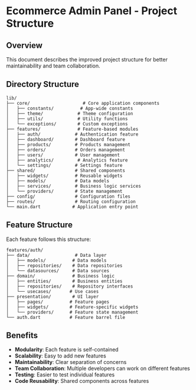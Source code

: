 # Ecommerce Admin Panel - Project Structure

## Overview
This document describes the improved project structure for better maintainability and team collaboration.

## Directory Structure

```
lib/
├── core/                    # Core application components
│   ├── constants/          # App-wide constants
│   ├── theme/             # Theme configuration
│   ├── utils/             # Utility functions
│   └── exceptions/        # Custom exceptions
├── features/              # Feature-based modules
│   ├── auth/             # Authentication feature
│   ├── dashboard/        # Dashboard feature
│   ├── products/         # Products management
│   ├── orders/           # Orders management
│   ├── users/            # User management
│   ├── analytics/         # Analytics feature
│   └── settings/         # Settings feature
├── shared/               # Shared components
│   ├── widgets/          # Reusable widgets
│   ├── models/           # Data models
│   ├── services/         # Business logic services
│   └── providers/        # State management
├── config/               # Configuration files
├── routes/               # Routing configuration
└── main.dart            # Application entry point
```

## Feature Structure
Each feature follows this structure:
```
features/auth/
├── data/                 # Data layer
│   ├── models/          # Data models
│   ├── repositories/    # Data repositories
│   └── datasources/     # Data sources
├── domain/              # Business logic
│   ├── entities/        # Business entities
│   ├── repositories/    # Repository interfaces
│   └── usecases/       # Use cases
├── presentation/        # UI layer
│   ├── pages/          # Feature pages
│   ├── widgets/        # Feature-specific widgets
│   └── providers/      # Feature state management
└── auth.dart           # Feature barrel file
```

## Benefits
- **Modularity**: Each feature is self-contained
- **Scalability**: Easy to add new features
- **Maintainability**: Clear separation of concerns
- **Team Collaboration**: Multiple developers can work on different features
- **Testing**: Easier to test individual features
- **Code Reusability**: Shared components across features 